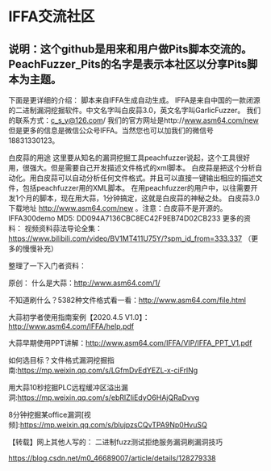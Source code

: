 # IFFA交流社区
说明：这个github是用来和用户做Pits脚本交流的。
PeachFuzzer_Pits的名字是表示本社区以分享Pits脚本为主题。
------------------------------------------------------------
下面是更详细的介绍：
脚本来自IFFA生成自动生成。
IFFA是来自中国的一款闭源的二进制漏洞挖掘软件。中文名字叫白皮蒜3.0，英文名字叫GarlicFuzzer。
我们的联系方式：c_s_y@126.com/
我们的官方网址是http://www.asm64.com/new  但是更多的信息是微信公众号IFFA。当然您也可以加我们的微信号18831330123。

白皮蒜的用途
这里要从知名的漏洞挖掘工具peachfuzzer说起，这个工具很好用，很强大。但是需要自己开发描述文件格式的xml脚本。
白皮蒜是把这个分析自动化。用白皮蒜可以自动分析任何文件格式。并且可以直接一键输出相应的描述文件，包括peachfuzzer用的XML脚本。
在用peachfuzzer的用户中，以往需要开发1个月的脚本，现在用大蒜，1分钟搞定，这就是白皮蒜的神秘之处。
白皮蒜3.0下载地址 http://www.asm64.com/new 。注意：白皮蒜不是开源的。
IFFA300demo     MD5: DD094A7136CBC8EC42F9EB74D02CB233
更多的资料：
视频资料蒜法导论全集： https://www.bilibili.com/video/BV1MT411U75Y/?spm_id_from=333.337
（更多的慢慢补充）

整理了一下入门者资料：

原创：
什么是大蒜：http://www.asm64.com/1/

不知道刷什么？5382种文件格式看一看：http://www.asm64.com/file.html

大蒜初学者使用指南案例【2020.4.5 V1.0】：http://www.asm64.com/IFFA/help.pdf

大蒜早期使用PPT讲解：http://www.asm64.com/IFFA/VIP/IFFA_PPT_V1.pdf

如何选目标？文件格式漏洞挖掘指南:https://mp.weixin.qq.com/s/LGfmDvEdYEZL-x-ciFrlNg

用大蒜10秒挖掘PLC远程缓冲区溢出漏洞:https://mp.weixin.qq.com/s/ebRlZIiEdyO6HAjQRaDvvg

8分钟挖掘某office漏洞[视频]:https://mp.weixin.qq.com/s/blujpzsCQvTPA9Np0HvuSQ


【转载】网上其他人写的：
二进制fuzz测试拒绝服务漏洞刷漏洞技巧

https://blog.csdn.net/m0_46689007/article/details/128279338 

